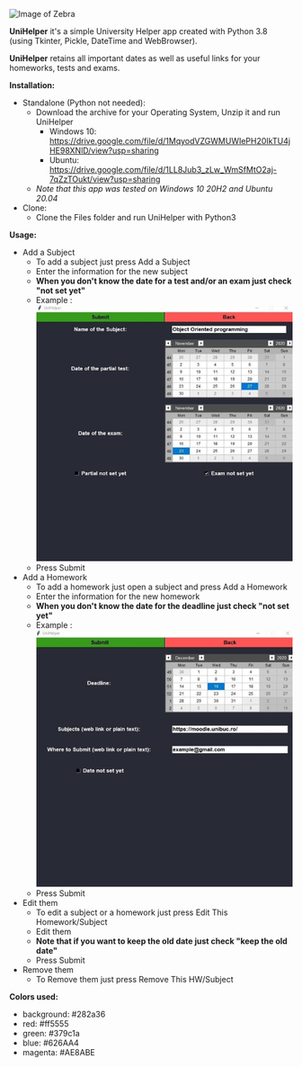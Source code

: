![Image of Zebra](https://github.com/SebastianRichiteanu/UniHelper/blob/main/README/icon.ico)

**UniHelper** it's a simple University Helper app created with Python 3.8 (using Tkinter, Pickle, DateTime and WebBrowser).

**UniHelper** retains all important dates as well as useful links for your homeworks, tests and exams.

**Installation:** 
	
- Standalone (Python not needed):
	- Download the archive for your Operating System, Unzip it and run UniHelper
		- Windows 10: https://drive.google.com/file/d/1MqyodVZGWMUWIePH20IkTU4jHE98XNlD/view?usp=sharing
		- Ubuntu: https://drive.google.com/file/d/1LL8Jub3_zLw_WmSfMtO2aj-7qZzTOukt/view?usp=sharing
	- *Note that this app was tested on Windows 10 20H2 and Ubuntu 20.04*
- Clone:
	- Clone the Files folder and run UniHelper with Python3

**Usage:** 

- Add a Subject
	- To add a subject just press Add a Subject
	- Enter the information for the new subject 
	- **When you don't know the date for a test and/or an exam just check "not set yet"**
	- Example : ![Example Subject](https://github.com/SebastianRichiteanu/UniHelper/blob/main/README/1.jpg)
	- Press Submit
- Add a Homework
	- To add a homework just open a subject and press Add a Homework
	- Enter the information for the new homework
	- **When you don't know the date for the deadline just check "not set yet"**
	- Example : ![Example Homework](https://github.com/SebastianRichiteanu/UniHelper/blob/main/README/2.jpg)
	- Press Submit
- Edit them
	- To edit a subject or a homework just press Edit This Homework/Subject
	- Edit them 
	- **Note that if you want to keep the old date just check "keep the old date"**
	- Press Submit
- Remove them
	- To Remove them just press Remove This HW/Subject

**Colors used:**
- background: #282a36
- red: #ff5555
- green: #379c1a
- blue: #626AA4
- magenta: #AE8ABE
